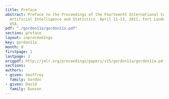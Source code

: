 ```yaml
---
title: Preface
abstract: Preface to the Proceedings of the Fourteenth International Conference on
  Artificial Intelligence and Statistics  April 11-13, 2011, Fort Lauderdale, FL,
  USA.
pdf: "./gordon11a/gordon11a.pdf"
section: preface
layout: inproceedings
key: gordon11a
month: 0
firstpage: 1
lastpage: 2
origpdf: http://jmlr.org/proceedings/papers/v15/gordon11a/gordon11a.pdf
sections: 
authors:
- given: Geoffrey
  family: Gordon
- given: David
  family: Dunson
---
```

